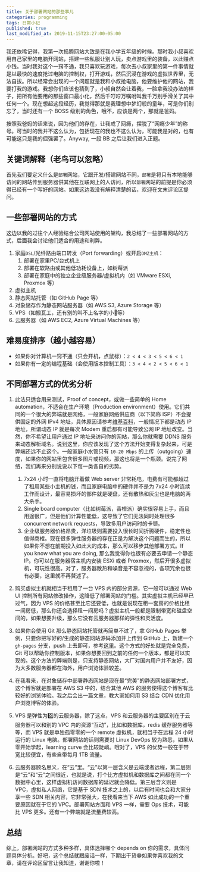 ```yaml
---
title: 关于部署网站的那些事儿
categories: programming
tags: 日常小记
published: true
last_modified_at: 2019-11-15T23:27:00-05:00
---
```


我还依稀记得，我第一次捣腾网站大致是在我小学五年级的时候。那时我小叔喜欢用自己家里的电脑开网站，搭建一些私服让别人玩，卖点游戏里的装备，以此赚点小钱。当时我对这个一窍不通，我只喜欢玩游戏，每次去小叔家里的第一件事情就是以最快的速度抢过电脑的控制权，打开游戏，然后沉浸在游戏的虚拟世界里，无法自拔。所以经常会出现的一个问题就是我和小叔抢电脑，他要维护他的网站，我要打我的游戏。我想你们应该也猜到了，小叔自然会让着我，一脸拿我没办法的样子，把所有他要用的那些窗口最小化，然后千叮咛万嘱咐叫我千万别手滑关了其中任何一个。现在想起这段经历，我觉得那就是我理想中梦幻般的童年，可是你们别忘了，当时还有一个 BOSS 级别的角色，哦不，应该是两个，那就是爸妈。

按照我爸妈的话来说，因为他们的存在，让我戒了网瘾，摆脱了“网瘾少年”的称号。可当时的我并不这么认为，包括现在的我也不这么认为，可能我是对的，也有可能这只是我的倔强罢了。Anyway, 一段 BB 之后让我们进入正题。

## 关键词解释（老鸟可以忽略）

首先我们要定义什么是`部署`网站，它跟开发/搭建网站不同，`部署`是将只有本地能够访问的网站传到服务器供其他在互联网上的人访问，所以`部署`网站的前提是你必须得已经有一个写好的网站。如果这边我没有解释清楚的话，欢迎在文末评论区提问。

## 一些部署网站的方式

这边以我的过往个人经验结合公司网站使用的架构，我总结了一些部署网站的方式，后面我会讨论他们适合的用途和利弊。

1. 家庭`DSL`/光纤路由端口转发（Port forwarding）或开启`DMZ主机`：
    1. 部署在家里PC/台式机上
    2. 部署在软路由或其他低功耗设备上，如树莓派
    3. 部署在家庭中的独立企业级服务器/虚拟机内（如 VMware ESXi, Proxmox 等）
2. 虚拟主机
3. 静态网站托管（如 GitHub Page 等）
4. 对象储存作为静态网站服务器（如 AWS S3, Azure Storage 等）
5. VPS（如搬瓦工，还有别的叫不上名字的小🐥等）
6. 云服务器（如 AWS EC2, Azure Virtual Machines 等）

## 难易度排序（越小越容易）

* 如果你对计算机一窍不通（只会开机，点鼠标）：`2 < 4 < 3 < 5 < 6 < 1`
* 如果你有一定的编程基础（会使用版本控制工具）：`3 < 4 < 2 < 5 < 6 < 1`

## 不同部署方式的优劣分析

1. 此法只适合用来测试，Proof of concept，或做一些简单的 Home automation，不适合在生产环境（Production environment）使用。它们共同的一个很大的弊端就是网络，一般家庭网络供应商（以下简称 ISP）不会提供固定的外网 IPv4 地址，具体原因请参考[维基百科](https://en.wikipedia.org/wiki/IPv4_address_exhaustion)，一般情况下都是动态 IP 地址，所谓动态 IP 就是每次 Modem 重启都有可能导致公网 IP 地址改变。当然，你不希望让用户通过 IP 地址来访问你的网站，那么你就需要 DDNS 服务来动态解析域名。说到这里，你应该发现了这个方法开始变得复杂起来，可是弊端还远不止这个。一般家庭小水管只有 `10-20 Mbps` 的上传（outgoing）速度，如果你的网站里包含很多图片或视频，那这也将是一个瓶颈。说完了网络，我们再来分别说说以下每一类各自的劣势。
    1. 7x24 小时一直将电脑开着做 Web server 非常耗电，电费有可能都超过了租用某些小主机的钱，而且家庭电脑中的硬件并不是为 7x24 小时连续工作而设计，最容易损坏的部件就是硬盘，还有散热和灰尘也是电脑的两大杀手。
    2. Single board computer（比如树莓派，香橙派）确实很容易上手，而且用途很广，但是他们计算性能低，这导致了它们无法同时处理很多 concurrent network requests，导致多用户访问时的卡顿。
    3. 企业级服务器价格昂贵，洋垃圾则需要投入很长时间折腾硬件，稳定性也值得商榷。现在很多弹性服务器的存在正是为解决这个问题而生的，所以如果你不想在前期投入如此大的成本，那么可以移步其他部署方式。If you know what you are doing, 那么我觉得你也很有必要去申请一个静态 IP。你可以在服务器宿主机内安装 ESXi 或者 Proxmox，然后开很多虚拟机，可玩性很高。对了，服务器散热和噪音是不容忽视的，各项冗余也很有必要，这里就不再赘述了。

2. 购买虚拟主机就相当于租用了一台 VPS 内的部分资源，它一般可以通过 Web UI 控制所有网站修改操作，这降低了部署网站的门槛。其实虚拟主机已经早已过气，因为 VPS 的价格甚至比它还要低，也就是说现在租一套房的价格比租一间房低，那么你还会选择租一间房吗？虚拟主机一般都是限制带宽和磁盘空间的，如果想要升级，那么它没有云服务器那样的弹性和灵活度。

3. 如果你会使用 Git 那么静态网站托管就再简单不过了，拿 GitHub Pages 举例，只要你把写好的/生成的静态网站源码添加并上传到 GitHub 上，新建一个 `gh-pages` 分支，push 上去即可，参考[这里](https://help.github.com/en/github/working-with-github-pages/configuring-a-publishing-source-for-your-github-pages-site)。这个方式的好处就是完全免费，Git 可以帮助你控制版本，如果你想要回到之前的任何一个版本，都是可以实现的。这个方法的弊端则是，只支持静态网站，大厂对国内用户并不友好，因为大多数服务器都在海外，用户浏览体验较差。

4. 在我看来，在对象储存中部署静态网站是现在最“完美”的静态网站部署方式，这个博客就是部署在 AWS S3 中的，结合其他 AWS 的服务使得这个博客有比较好的浏览体验。我之后会出一篇文章，教大家如何用 S3 结合 CDN 优化用户浏览博客的体验。

5. VPS 是弹性为0️⃣的云服务器，除了这点，VPS 和云服务器的主要区别在于云服务器可以和别的 VPC 内的资源“互动”，比如和数据库，redis 缓存服务器等等，而 VPS 就是单独孤零零的一个 remote 虚拟机，就相当于在远程 24 小时运行的 Linux 电脑。部署网站的话则需要对 Linux DevOps 较为熟悉，如果从零开始学起，learning curve 会比较陡峭。哦对了，VPS 的优势一般在于带宽比较便宜，有些自带每月 1TB 流量。

6. 云服务器顾名思义，在“云”里。“云”以第一层含义是云端或者远程，第二层则是“云”和“云”之间很近，也就是说，打个比方虚拟机和数据库之间都在同一个数据中心里，这样虚拟机访问数据库的延迟就会降低。第三层含义则是 VPC，虚拟私人网络，它是基于 SDN 技术之上的，以后有时间也会和大家分享一些 SDN 相关内容，它非常强大，在我看来当下 AWS 如此成功的一个重要原因就在于它的 VPC。部署网站方面和 VPS 一样，需要 Ops 技术，可能比 VPS 更多。还有一个弊端就是流量费较高。

## 总结

综上，部署网站的方式多种多样，具体选择哪个 depends on 你的需求，具体问题具体分析。好吧，这个总结就跟废话一样，下期出干货😁如果你喜欢我的文章，请在评论区留言让我知道，谢谢你啦！
